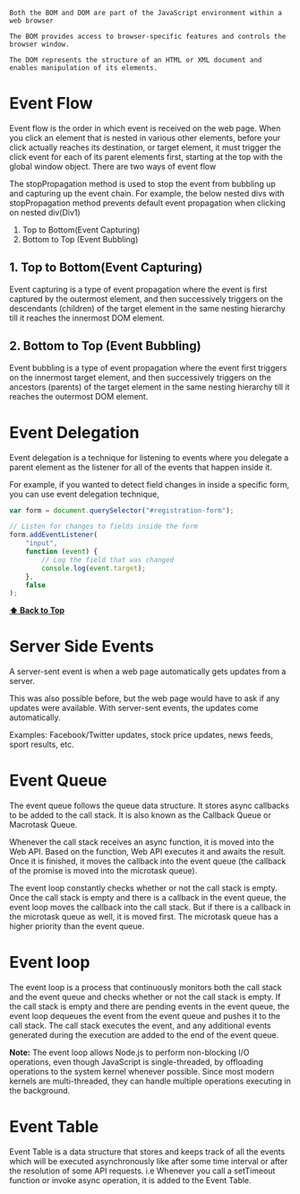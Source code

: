`Both the BOM and DOM are part of the JavaScript environment within a web browser`

`The BOM provides access to browser-specific features and controls the browser window.`

`The DOM represents the structure of an HTML or XML document and enables manipulation of its elements.`

<h1>Event Flow</h1>

Event flow is the order in which event is received on the web page. When you click an element that is nested in various other elements, before your click actually reaches its destination, or target element, it must trigger the click event for each of its parent elements first, starting at the top with the global window object.
There are two ways of event flow

The stopPropagation method is used to stop the event from bubbling up and capturing up the event chain. For example, the below nested divs with stopPropagation method prevents default event propagation when clicking on nested div(Div1)

1. Top to Bottom(Event Capturing) </br>
2. Bottom to Top (Event Bubbling)

<h2>1. Top to Bottom(Event Capturing)</h2>

Event capturing is a type of event propagation where the event is first captured by the outermost element, and then successively triggers on the descendants (children) of the target element in the same nesting hierarchy till it reaches the innermost DOM element.

<h2>2. Bottom to Top (Event Bubbling)</h2>

Event bubbling is a type of event propagation where the event first triggers on the innermost target element, and then successively triggers on the ancestors (parents) of the target element in the same nesting hierarchy till it reaches the outermost DOM element.

<h1>Event Delegation</h1>

Event delegation is a technique for listening to events where you delegate a parent element as the listener for all of the events that happen inside it.

For example, if you wanted to detect field changes in inside a specific form, you can use event delegation technique,

```javascript
var form = document.querySelector("#registration-form");

// Listen for changes to fields inside the form
form.addEventListener(
    "input",
    function (event) {
        // Log the field that was changed
        console.log(event.target);
    },
    false
);
```

**[⬆ Back to Top](#table-of-contents)**

<h1>Server Side Events</h1>

A server-sent event is when a web page automatically gets updates from a server.

This was also possible before, but the web page would have to ask if any updates were available. With server-sent events, the updates come automatically.

Examples: Facebook/Twitter updates, stock price updates, news feeds, sport results, etc.

<h1>Event Queue</h1>

The event queue follows the queue data structure. It stores async callbacks to be added to the call stack. It is also known as the Callback Queue or Macrotask Queue.

Whenever the call stack receives an async function, it is moved into the Web API. Based on the function, Web API executes it and awaits the result. Once it is finished, it moves the callback into the event queue (the callback of the promise is moved into the microtask queue).

The event loop constantly checks whether or not the call stack is empty. Once the call stack is empty and there is a callback in the event queue, the event loop moves the callback into the call stack. But if there is a callback in the microtask queue as well, it is moved first. The microtask queue has a higher priority than the event queue.

<h1>Event loop</h1>

The event loop is a process that continuously monitors both the call stack and the event queue and checks whether or not the call stack is empty. If the call stack is empty and there are pending events in the event queue, the event loop dequeues the event from the event queue and pushes it to the call stack. The call stack executes the event, and any additional events generated during the execution are added to the end of the event queue.

**Note:** The event loop allows Node.js to perform non-blocking I/O operations, even though JavaScript is single-threaded, by offloading operations to the system kernel whenever possible. Since most modern kernels are multi-threaded, they can handle multiple operations executing in the background.

<h1>Event Table</h1>

Event Table is a data structure that stores and keeps track of all the events which will be executed asynchronously like after some time interval or after the resolution of some API requests. i.e Whenever you call a setTimeout function or invoke async operation, it is added to the Event Table.
